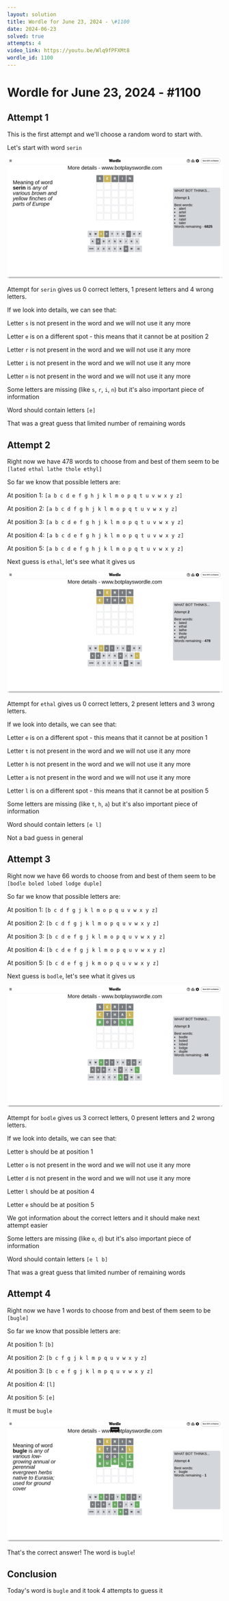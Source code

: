 ```yaml
---
layout: solution
title: Wordle for June 23, 2024 - \#1100
date: 2024-06-23
solved: true
attempts: 4
video_link: https://youtu.be/Wlq9fPFXMt8
wordle_id: 1100
---
```


# Wordle for June 23, 2024 - \#1100

## Attempt 1

This is the first attempt and we'll choose a random word to start with.

Let's start with word `serin`

![Attempt 1](2024-06-23/attempt-1.png)

Attempt for `serin` gives us 0 correct letters, 1 present letters and 4 wrong letters.

If we look into details, we can see that:

Letter `s` is not present in the word and we will not use it any more

Letter `e` is on a different spot - this means that it cannot be at position 2

Letter `r` is not present in the word and we will not use it any more

Letter `i` is not present in the word and we will not use it any more

Letter `n` is not present in the word and we will not use it any more

Some letters are missing (like `s`, `r`, `i`, `n`) but it's also important piece of information

Word should contain letters `[e]`

That was a great guess that limited number of remaining words



## Attempt 2

Right now we have 478 words to choose from and best of them seem to be `[lated ethal lathe thole ethyl]`

So far we know that possible letters are:

At position 1: `[a b c d e f g h j k l m o p q t u v w x y z]`

At position 2: `[a b c d f g h j k l m o p q t u v w x y z]`

At position 3: `[a b c d e f g h j k l m o p q t u v w x y z]`

At position 4: `[a b c d e f g h j k l m o p q t u v w x y z]`

At position 5: `[a b c d e f g h j k l m o p q t u v w x y z]`

Next guess is `ethal`, let's see what it gives us

![Attempt 2](2024-06-23/attempt-2.png)

Attempt for `ethal` gives us 0 correct letters, 2 present letters and 3 wrong letters.

If we look into details, we can see that:

Letter `e` is on a different spot - this means that it cannot be at position 1

Letter `t` is not present in the word and we will not use it any more

Letter `h` is not present in the word and we will not use it any more

Letter `a` is not present in the word and we will not use it any more

Letter `l` is on a different spot - this means that it cannot be at position 5

Some letters are missing (like `t`, `h`, `a`) but it's also important piece of information

Word should contain letters `[e l]`

Not a bad guess in general



## Attempt 3

Right now we have 66 words to choose from and best of them seem to be `[bodle boled lobed lodge duple]`

So far we know that possible letters are:

At position 1: `[b c d f g j k l m o p q u v w x y z]`

At position 2: `[b c d f g j k l m o p q u v w x y z]`

At position 3: `[b c d e f g j k l m o p q u v w x y z]`

At position 4: `[b c d e f g j k l m o p q u v w x y z]`

At position 5: `[b c d e f g j k m o p q u v w x y z]`

Next guess is `bodle`, let's see what it gives us

![Attempt 3](2024-06-23/attempt-3.png)

Attempt for `bodle` gives us 3 correct letters, 0 present letters and 2 wrong letters.

If we look into details, we can see that:

Letter `b` should be at position 1

Letter `o` is not present in the word and we will not use it any more

Letter `d` is not present in the word and we will not use it any more

Letter `l` should be at position 4

Letter `e` should be at position 5

We got information about the correct letters and it should make next attempt easier

Some letters are missing (like `o`, `d`) but it's also important piece of information

Word should contain letters `[e l b]`

That was a great guess that limited number of remaining words



## Attempt 4

Right now we have 1 words to choose from and best of them seem to be `[bugle]`

So far we know that possible letters are:

At position 1: `[b]`

At position 2: `[b c f g j k l m p q u v w x y z]`

At position 3: `[b c e f g j k l m p q u v w x y z]`

At position 4: `[l]`

At position 5: `[e]`

It must be `bugle`

![Attempt 4](2024-06-23/attempt-4.png)

That's the correct answer! The word is `bugle`!

## Conclusion

Today's word is `bugle` and it took 4 attempts to guess it

